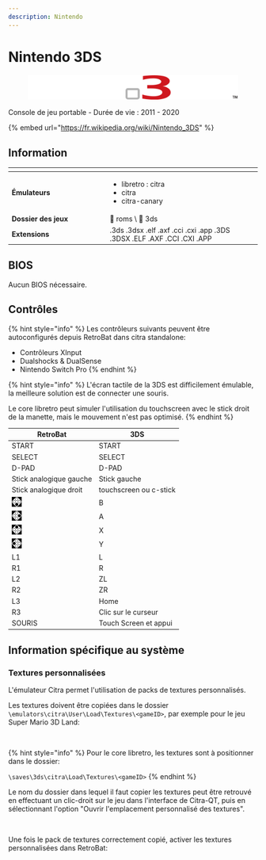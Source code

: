 ```yaml
---
description: Nintendo
---
```


# Nintendo 3DS

<div align="left">

<figure><img src="https://raw.githubusercontent.com/fabricecaruso/es-theme-carbon/5149a33eed46b2af638b06119397d4023b75131f/art/logos/3ds.svg" alt=""><figcaption></figcaption></figure>

</div>

Console de jeu portable - Durée de vie : 2011 - 2020

{% embed url="https://fr.wikipedia.org/wiki/Nintendo_3DS" %}

## Information

<table data-header-hidden><thead><tr><th width="184"></th><th></th><th data-hidden></th></tr></thead><tbody><tr><td><strong>Émulateurs</strong></td><td><ul><li>libretro : citra</li><li>citra</li><li>citra-canary</li></ul></td><td></td></tr><tr><td><strong>Dossier des jeux</strong></td><td><span data-gb-custom-inline data-tag="emoji" data-code="1f4c1">📁</span> roms \ <span data-gb-custom-inline data-tag="emoji" data-code="1f4c2">📂</span> 3ds</td><td></td></tr><tr><td><strong>Extensions</strong></td><td>.3ds .3dsx .elf .axf .cci .cxi .app .3DS .3DSX .ELF .AXF .CCI .CXI .APP</td><td></td></tr></tbody></table>

## BIOS

Aucun BIOS nécessaire.

## Contrôles

{% hint style="info" %}
Les contrôleurs suivants peuvent être autoconfigurés depuis RetroBat dans citra standalone:

* Contrôleurs XInput
* Dualshocks & DualSense
* Nintendo Switch Pro
{% endhint %}

{% hint style="info" %}
L'écran tactile de la 3DS est difficilement émulable, la meilleure solution est de connecter une souris.

Le core libretro peut simuler l'utilisation du touchscreen avec le stick droit de la manette, mais le mouvement n'est pas optimisé.
{% endhint %}

| RetroBat                                                                           | 3DS                    |
| ---------------------------------------------------------------------------------- | ---------------------- |
| START                                                                              | START                  |
| SELECT                                                                             | SELECT                 |
| D-PAD                                                                              | D-PAD                  |
| Stick analogique gauche                                                            | Stick gauche           |
| Stick analogique droit                                                             | touchscreen ou c-stick |
| ![A](<../../../../.gitbook/assets/image (19).png>)                                 | B                      |
| ![B](<../../../../.gitbook/assets/image (6).png>)                                  | A                      |
| <img src="../../../../.gitbook/assets/image (34).png" alt="" data-size="original"> | X                      |
| <img src="../../../../.gitbook/assets/image (32).png" alt="" data-size="line">     | Y                      |
| L1                                                                                 | L                      |
| R1                                                                                 | R                      |
| L2                                                                                 | ZL                     |
| R2                                                                                 | ZR                     |
| L3                                                                                 | Home                   |
| R3                                                                                 | Clic sur le curseur    |
| SOURIS                                                                             | Touch Screen et appui  |

## Information spécifique au système

### Textures personnalisées

L'émulateur Citra permet l'utilisation de packs de textures personnalisés.

Les textures doivent être copiées dans le dossier `\emulators\citra\User\Load\Textures\<gameID>`, par exemple pour le jeu Super Mario 3D Land:

<div align="left">

<figure><img src="https://i.imgur.com/6dLxUWC.png" alt=""><figcaption></figcaption></figure>

</div>

{% hint style="info" %}
Pour le core libretro, les textures sont à positionner dans le dossier:

`\saves\3ds\citra\Load\Textures\<gameID>`
{% endhint %}

Le nom du dossier dans lequel il faut copier les textures peut être retrouvé en effectuant un clic-droit sur le jeu dans l'interface de Citra-QT, puis en sélectionnant l'option "Ouvrir l'emplacement personnalisé des textures".

<div align="left">

<figure><img src="https://i.imgur.com/kT4RLmY.png" alt=""><figcaption></figcaption></figure>

</div>

Une fois le pack de textures correctement copié, activer les textures personnalisées dans RetroBat:

<div align="left">

<figure><img src="https://i.imgur.com/HMiSQ1r.png" alt=""><figcaption></figcaption></figure>

</div>

<div align="left">

<figure><img src="https://i.imgur.com/6OUlief.png" alt=""><figcaption></figcaption></figure>

</div>

<div align="left">

<figure><img src="https://i.imgur.com/89Ed74U.png" alt=""><figcaption></figcaption></figure>

</div>

